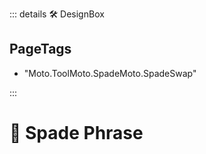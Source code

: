::: details 🛠 <dev>DesignBox</dev> 

<h2>PageTags</h2>

- "Moto.ToolMoto.SpadeMoto.SpadeSwap"

:::

# 🔷 <moto>Spade Phrase</moto>